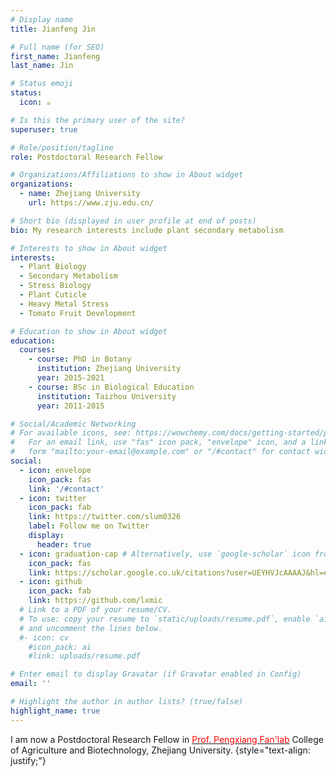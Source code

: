 ```yaml
---
# Display name
title: Jianfeng Jin

# Full name (for SEO)
first_name: Jianfeng
last_name: Jin

# Status emoji
status:
  icon: ☕️

# Is this the primary user of the site?
superuser: true

# Role/position/tagline
role: Postdoctoral Research Fellow

# Organizations/Affiliations to show in About widget
organizations:
  - name: Zhejiang University
    url: https://www.zju.edu.cn/

# Short bio (displayed in user profile at end of posts)
bio: My research interests include plant secondary metabolism

# Interests to show in About widget
interests:
  - Plant Biology
  - Secondary Metabolism
  - Stress Biology
  - Plant Cuticle
  - Heavy Metal Stress
  - Tomato Fruit Development

# Education to show in About widget
education:
  courses:
    - course: PhD in Botany
      institution: Zhejiang University
      year: 2015-2021
    - course: BSc in Biological Education
      institution: Taizhou University
      year: 2011-2015

# Social/Academic Networking
# For available icons, see: https://wowchemy.com/docs/getting-started/page-builder/#icons
#   For an email link, use "fas" icon pack, "envelope" icon, and a link in the
#   form "mailto:your-email@example.com" or "/#contact" for contact widget.
social:
  - icon: envelope
    icon_pack: fas
    link: '/#contact'
  - icon: twitter
    icon_pack: fab
    link: https://twitter.com/slum0326
    label: Follow me on Twitter
    display:
      header: true
  - icon: graduation-cap # Alternatively, use `google-scholar` icon from `ai` icon pack
    icon_pack: fas
    link: https://scholar.google.co.uk/citations?user=UEYHVJcAAAAJ&hl=en
  - icon: github
    icon_pack: fab
    link: https://github.com/lxmic
  # Link to a PDF of your resume/CV.
  # To use: copy your resume to `static/uploads/resume.pdf`, enable `ai` icons in `params.yaml`,
  # and uncomment the lines below.
  #- icon: cv
    #icon_pack: ai
    #link: uploads/resume.pdf

# Enter email to display Gravatar (if Gravatar enabled in Config)
email: ''

# Highlight the author in author lists? (true/false)
highlight_name: true
---
```


I am now a Postdoctoral Research Fellow in [<font color=red>Prof. Pengxiang Fan'lab</font>](https://person.zju.edu.cn/pxfan) College of Agriculture and Biotechnology, Zhejiang University. 
{style="text-align: justify;"}
